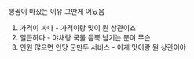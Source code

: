 행짬이 마싰는 이유
그딴게 어딨음

1. 가격이 싸다 - 가격이랑 맛이 뭔 상관이죠
2. 얼큰하다 - 야채랑 국물 듬뿍 남기는 분이 무슨
3. 인원 많으면 인당 군만두 서비스 - 이게 맛이랑 뭔 상관이야
